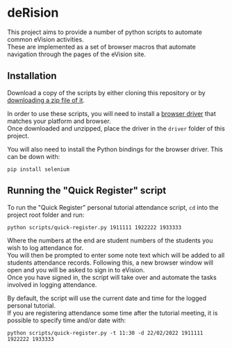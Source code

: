 # deRision

This project aims to provide a number of python scripts to automate common eVision activities.  
These are implemented as a set of browser macros that automate navigation through the pages of the eVision site.

## Installation
Download a copy of the scripts by either cloning this repository or by
[downloading a zip file of it](https://github.com/cheeky-hacks/deRision/archive/refs/heads/main.zip).

In order to use these scripts, you will need to install a
[browser driver](https://www.selenium.dev/documentation/webdriver/getting_started/install_drivers/)
that matches your platform and browser.  
Once downloaded and unzipped, place the driver in the `driver` folder of this project.

You will also need to install the Python bindings for the browser driver. This can be down with:
```
pip install selenium
```

## Running the "Quick Register" script
To run the "Quick Register" personal tutorial attendance script, `cd` into the project root folder and run:
```
python scripts/quick-register.py 1911111 1922222 1933333
```
Where the numbers at the end are student numbers of the students you wish to log attendance for.  
You will then be prompted to enter some note text which will be added to all students attendance records.
Following this, a new browser window will open and you will be asked to sign in to eVision.  
Once you have signed in, the script will take over and automate the tasks involved in logging attendance.

By default, the script will use the current date and time for the logged personal tutorial.  
If you are registering attendance some time after the tutorial meeting, it is possible to specify time and/or date with:
```
python scripts/quick-register.py -t 11:30 -d 22/02/2022 1911111 1922222 1933333
```
